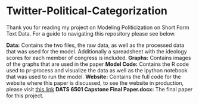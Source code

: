 # Twitter-Political-Categorization

Thank you for reading my project on Modeling Politicization on Short Form Text Data. For a guide to navigating this repository please see below.


**Data:** Contains the two files, the raw data, as well as the processed data that was used for the model. Additionally a spreadsheet with the ideology scores for each member of congress is included.
**Graphs:** Contains images of the graphs that are used in the paper
**Model Code:** Contains the R code used to pr-process and visualize the data as well as the ipython notebook that was used to run the model.
**Website:** Contains the full code for the website where this paper is discussed, to see the website in production, please visit [this link](http://www.nolsen.io/)
**DATS 6501 Capstone Final Paper.docx:** The final paper for this project.